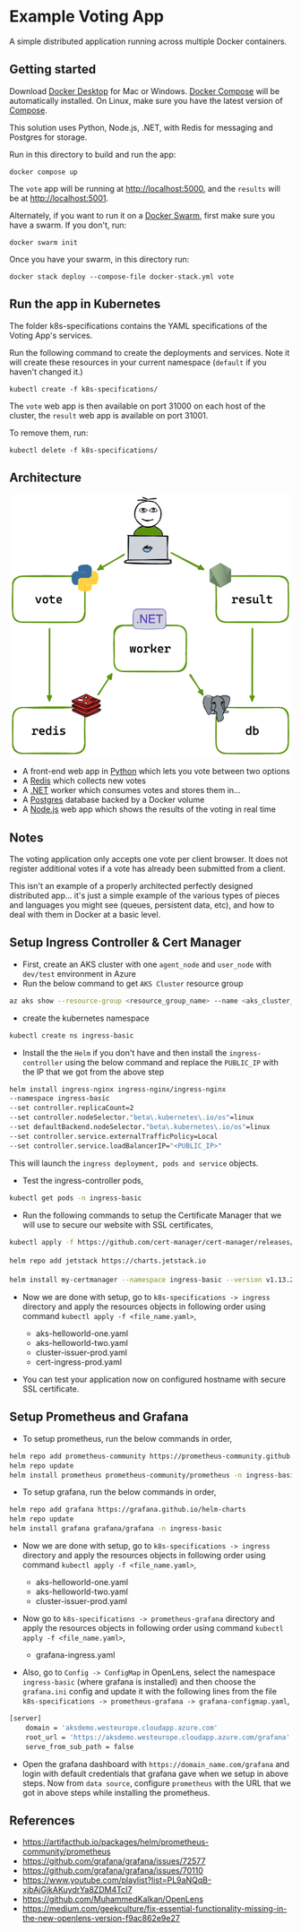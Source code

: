 # Example Voting App

A simple distributed application running across multiple Docker containers.

## Getting started

Download [Docker Desktop](https://www.docker.com/products/docker-desktop) for Mac or Windows. [Docker Compose](https://docs.docker.com/compose) will be automatically installed. On Linux, make sure you have the latest version of [Compose](https://docs.docker.com/compose/install/).

This solution uses Python, Node.js, .NET, with Redis for messaging and Postgres for storage.

Run in this directory to build and run the app:

```shell
docker compose up
```

The `vote` app will be running at [http://localhost:5000](http://localhost:5000), and the `results` will be at [http://localhost:5001](http://localhost:5001).

Alternately, if you want to run it on a [Docker Swarm](https://docs.docker.com/engine/swarm/), first make sure you have a swarm. If you don't, run:

```shell
docker swarm init
```

Once you have your swarm, in this directory run:

```shell
docker stack deploy --compose-file docker-stack.yml vote
```

## Run the app in Kubernetes

The folder k8s-specifications contains the YAML specifications of the Voting App's services.

Run the following command to create the deployments and services. Note it will create these resources in your current namespace (`default` if you haven't changed it.)

```shell
kubectl create -f k8s-specifications/
```

The `vote` web app is then available on port 31000 on each host of the cluster, the `result` web app is available on port 31001.

To remove them, run:

```shell
kubectl delete -f k8s-specifications/
```

## Architecture

![Architecture diagram](architecture.excalidraw.png)

* A front-end web app in [Python](/vote) which lets you vote between two options
* A [Redis](https://hub.docker.com/_/redis/) which collects new votes
* A [.NET](/worker/) worker which consumes votes and stores them in…
* A [Postgres](https://hub.docker.com/_/postgres/) database backed by a Docker volume
* A [Node.js](/result) web app which shows the results of the voting in real time

## Notes

The voting application only accepts one vote per client browser. It does not register additional votes if a vote has already been submitted from a client.

This isn't an example of a properly architected perfectly designed distributed app... it's just a simple
example of the various types of pieces and languages you might see (queues, persistent data, etc), and how to
deal with them in Docker at a basic level.


## Setup Ingress Controller & Cert Manager

- First, create an AKS cluster with one `agent_node` and `user_node` with `dev/test` environment in Azure
- Run the below command to get `AKS Cluster` resource group
```bash
az aks show --resource-group <resource_group_name> --name <aks_cluster_name> --query nodeResourceGroup -o tsv
```
- create the kubernetes namespace
```bash
kubectl create ns ingress-basic
```
- Install the the `Helm` if you don't have and then install the `ingress-controller` using the below command and replace the `PUBLIC_IP` with the IP that we got from the above step
```bash
helm install ingress-nginx ingress-nginx/ingress-nginx 
--namespace ingress-basic 
--set controller.replicaCount=2 
--set controller.nodeSelector."beta\.kubernetes\.io/os"=linux 
--set defaultBackend.nodeSelector."beta\.kubernetes\.io/os"=linux 
--set controller.service.externalTrafficPolicy=Local 
--set controller.service.loadBalancerIP="<PUBLIC_IP>"
```

This will launch the `ingress deployment, pods and service` objects.

- Test the ingress-controller pods,
```bash
kubectl get pods -n ingress-basic
```

- Run the following commands to setup the Certificate Manager that we will use to secure our website with SSL certificates,
```bash
kubectl apply -f https://github.com/cert-manager/cert-manager/releases/download/v1.13.2/cert-manager.crds.yaml

helm repo add jetstack https://charts.jetstack.io

helm install my-certmanager --namespace ingress-basic --version v1.13.2 jetstack/cert-manager
```

- Now we are done with setup, go to `k8s-specifications -> ingress` directory and apply the resources objects in following order using command `kubectl apply -f <file_name.yaml>`,
    - aks-helloworld-one.yaml
    - aks-helloworld-two.yaml
    - cluster-issuer-prod.yaml
    - cert-ingress-prod.yaml

- You can test your application now on configured hostname with secure SSL certificate.

## Setup Prometheus and Grafana
- To setup prometheus, run the below commands in order,
```bash
helm repo add prometheus-community https://prometheus-community.github.io/helm-charts
helm repo update
helm install prometheus prometheus-community/prometheus -n ingress-basic
```

- To setup grafana, run the below commands in order,
```bash
helm repo add grafana https://grafana.github.io/helm-charts
helm repo update
helm install grafana grafana/grafana -n ingress-basic
```

- Now we are done with setup, go to `k8s-specifications -> ingress` directory and apply the resources objects in following order using command `kubectl apply -f <file_name.yaml>`,
    - aks-helloworld-one.yaml
    - aks-helloworld-two.yaml
    - cluster-issuer-prod.yaml

- Now go to `k8s-specifications -> prometheus-grafana` directory and apply the resources objects in following order using command `kubectl apply -f <file_name.yaml>`,
    - grafana-ingress.yaml

- Also, go to `Config -> ConfigMap` in OpenLens, select the namespace `ingress-basic` (where grafana is installed) and then choose the `grafana.ini` config and update it with the following lines from the file `k8s-specifications -> prometheus-grafana -> grafana-configmap.yaml`,
```bash
[server]
    domain = 'aksdemo.westeurope.cloudapp.azure.com'
    root_url = 'https://aksdemo.westeurope.cloudapp.azure.com/grafana'
    serve_from_sub_path = false
```

- Open the grafana dashboard with `https://domain_name.com/grafana` and login with default credentials that grafana gave when we setup in above steps. Now from `data source`, configure `prometheus` with the URL that we got in above steps while installing the prometheus.

## References
- https://artifacthub.io/packages/helm/prometheus-community/prometheus
- https://github.com/grafana/grafana/issues/72577
- https://github.com/grafana/grafana/issues/70110
- https://www.youtube.com/playlist?list=PL9aNQqB-xjbAjGjkAKuydrYa8ZDM4TcI7
- https://github.com/MuhammedKalkan/OpenLens
- https://medium.com/geekculture/fix-essential-functionality-missing-in-the-new-openlens-version-f9ac862e9e27